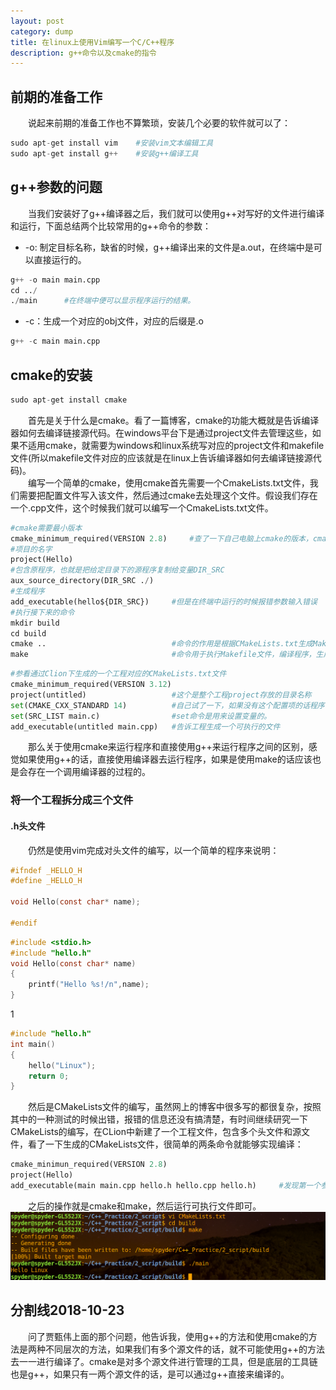 ```yaml
---
layout: post
category: dump
title: 在linux上使用Vim编写一个C/C++程序
description: g++命令以及cmake的指令
---
```


## 前期的准备工作
　　说起来前期的准备工作也不算繁琐，安装几个必要的软件就可以了：

```python
sudo apt-get install vim    #安装vim文本编辑工具
sudo apt-get install g++    #安装g++编译工具
```

## g++参数的问题
　　当我们安装好了g++编译器之后，我们就可以使用g++对写好的文件进行编译和运行，下面总结两个比较常用的g++命令的参数：
- -o: 制定目标名称，缺省的时候，g++编译出来的文件是a.out，在终端中是可以直接运行的。

```python
g++ -o main main.cpp
cd ../
./main      #在终端中便可以显示程序运行的结果。
```

- -c：生成一个对应的obj文件，对应的后缀是.o

```python
g++ -c main main.cpp
```

## cmake的安装

```python
sudo apt-get install cmake
```

　　首先是关于什么是cmake。看了一篇博客，cmake的功能大概就是告诉编译器如何去编译链接源代码。在windows平台下是通过project文件去管理这些，如果不适用cmake，就需要为windows和linux系统写对应的project文件和makefile文件(所以makefile文件对应的应该就是在linux上告诉编译器如何去编译链接源代码)。<br>
　　编写一个简单的cmake，使用cmake首先需要一个CmakeLists.txt文件，我们需要把配置文件写入该文件，然后通过cmake去处理这个文件。假设我们存在一个.cpp文件，这个时候我们就可以编写一个CmakeLists.txt文件。

```python
#cmake需要最小版本
cmake_minimum_required(VERSION 2.8)     #查了一下自己电脑上cmake的版本，cmake --version=3.4
#项目的名字
project(Hello)
#包含原程序，也就是把给定目录下的源程序复制给变量DIR_SRC
aux_source_directory(DIR_SRC ./)
#生成程序
add_executable(hello${DIR_SRC})     #但是在终端中运行的时候报错参数输入错误
#执行接下来的命令
mkdir build
cd build
cmake ..                            #命令的作用是根据CMakeLists.txt生成Makefile文件
make                                #命令用于执行Makefile文件，编译程序，生成可执行文件
```

```python
#参看通过Clion下生成的一个工程对应的CMakeLists.txt文件
cmake_minimum_required(VERSION 3.12)
project(untitled)                   #这个是整个工程project存放的目录名称
set(CMAKE_CXX_STANDARD 14)          #自己试了一下，如果没有这个配置项的话程序也是可以正常运行的。
set(SRC_LIST main.c)                #set命令是用来设置变量的。
add_executable(untitled main.cpp)   #告诉工程生成一个可执行的文件
```

　　那么关于使用cmake来运行程序和直接使用g++来运行程序之间的区别，感觉如果使用g++的话，直接使用编译器去运行程序，如果是使用make的话应该也是会存在一个调用编译器的过程的。

### 将一个工程拆分成三个文件
#### .h头文件
　　仍然是使用vim完成对头文件的编写，以一个简单的程序来说明：

```C
#ifndef _HELLO_H
#define _HELLO_H

void Hello(const char* name);

#endif
```

```C
#include <stdio.h>
#include "hello.h"
void Hello(const char* name)
{
    printf("Hello %s!/n",name);
}
```
1
```C
#include "hello.h"
int main()
{
    hello("Linux");
    return 0;
}
```

　　然后是CMakeLists文件的编写，虽然网上的博客中很多写的都很复杂，按照其中的一种测试的时候出错，报错的信息还没有搞清楚，有时间继续研究一下CMakeLists的编写，在CLion中新建了一个工程文件，包含多个头文件和源文件，看了一下生成的CMakeLists文件，很简单的两条命令就能够实现编译：

```python
cmake_minimun_required(VERSION 2.8)
project(Hello)
add_executable(main main.cpp hello.h hello.cpp hello.h)     #发现第一个参数的作用是命名在build文件夹下生成的可执行文件
```

　　之后的操作就是cmake和make，然后运行可执行文件即可。![](/downloads/cmake.png)
## 分割线2018-10-23
　　问了贾甄伟上面的那个问题，他告诉我，使用g++的方法和使用cmake的方法是两种不同层次的方法，如果我们有多个源文件的话，就不可能使用g++的方法去一一进行编译了。cmake是对多个源文件进行管理的工具，但是底层的工具链也是g++，如果只有一两个源文件的话，是可以通过g++直接来编译的。